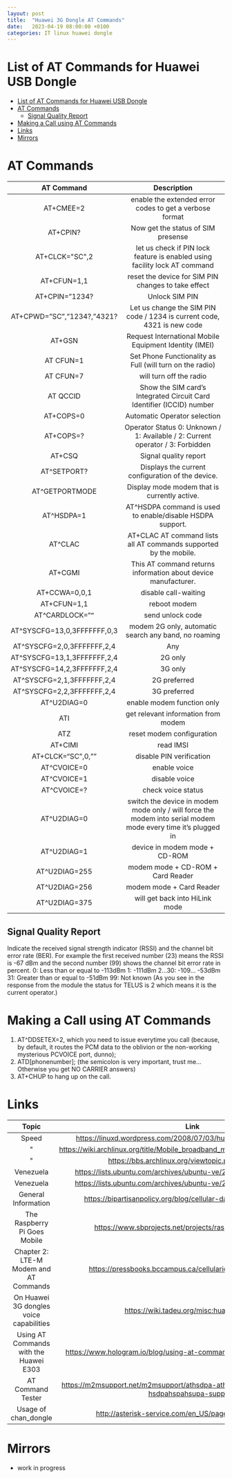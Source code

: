 ```yaml
---
layout: post
title:  "Huawei 3G Dongle AT Commands"
date:   2023-04-19 08:00:00 +0100
categories: IT linux huawei dongle  
---
```


# List of AT Commands for Huawei USB Dongle

- [List of AT Commands for Huawei USB Dongle](#list-of-at-commands-for-huawei-usb-dongle)
- [AT Commands](#at-commands)
  - [Signal Quality Report](#signal-quality-report)
- [Making a Call using AT Commands](#making-a-call-using-at-commands)
- [Links](#links)
- [Mirrors](#mirrors)

# AT Commands

|         AT Command          |                                                  Description                                                  |
| :-------------------------: | :-----------------------------------------------------------------------------------------------------------: |
|          AT+CMEE=2          |                            enable the extended error codes to get a verbose format                            |
|          AT+CPIN?           |                                      Now get the status of SIM presense                                       |
|       AT+CLCK="SC",2        |                  let us check if PIN lock feature is enabled using facility lock AT command                   |
|         AT+CFUN=1,1         |                              reset the device for SIM PIN changes to take effect                              |
|       AT+CPIN=”1234?        |                                                Unlock SIM PIN                                                 |
| AT+CPWD=”SC”,”1234?,”4321?  |                    Let us change the SIM PIN code / 1234 is current code, 4321 is new code                    |
|           AT+GSN            |                            Request International Mobile Equipment Identity (IMEI)                             |
|          AT CFUN=1          |                           Set Phone Functionality as Full (will turn on the radio)                            |
|          AT CFUN=7          |                                            will turn off the radio                                            |
|          AT QCCID           |                     Show the SIM card’s Integrated Circuit Card Identifier (ICCID) number                     |
|          AT+COPS=0          |                                         Automatic Operator selection                                          |
|          AT+COPS=?          |                Operator Status 0: Unknown / 1: Available / 2: Current operator / 3: Forbidden                 |
|           AT+CSQ            |                                             Signal quality report                                             |
|         AT^SETPORT?         |                               Displays the current configuration of the device.                               |
|       AT^GETPORTMODE        |                                 Display mode modem that is currently active.                                  |
|         AT^HSDPA=1          |                           AT^HSDPA command is used to enable/disable HSDPA support.                           |
|           AT^CLAC           |                       AT+CLAC AT command lists all AT commands supported by the mobile.                       |
|           AT+CGMI           |                        This AT command returns information about device manufacturer.                         |
|        AT+CCWA=0,0,1        |                                             disable call-waiting                                              |
|         AT+CFUN=1,1         |                                                 reboot modem                                                  |
|    AT^CARDLOCK=“<code>”     |                                               send unlock code                                                |
| AT^SYSCFG=13,0,3FFFFFFF,0,3 |                             modem 2G only, automatic search any band, no roaming                              |
| AT^SYSCFG=2,0,3FFFFFFF,2,4  |                                                      Any                                                      |
| AT^SYSCFG=13,1,3FFFFFFF,2,4 |                                                    2G only                                                    |
| AT^SYSCFG=14,2,3FFFFFFF,2,4 |                                                    3G only                                                    |
| AT^SYSCFG=2,1,3FFFFFFF,2,4  |                                                 2G preferred                                                  |
| AT^SYSCFG=2,2,3FFFFFFF,2,4  |                                                 3G preferred                                                  |
|         AT^U2DIAG=0         |                                          enable modem function only                                           |
|             ATI             |                                      get relevant information from modem                                      |
|             ATZ             |                                           reset modem configuration                                           |
|           AT+CIMI           |                                                   read IMSI                                                   |
|   AT+CLCK=“SC”,0,”<pin>”    |                                           disable PIN verification                                            |
|         AT^CVOICE=0         |                                                 enable voice                                                  |
|         AT^CVOICE=1         |                                                 disable voice                                                 |
|         AT^CVOICE=?         |                                              check voice status                                               |
|         AT^U2DIAG=0         | switch the device in modem mode only / will force the modem into serial modem mode every time it’s plugged in |
|         AT^U2DIAG=1         |                                         device in modem mode + CD-ROM                                         |
|        AT^U2DIAG=255        |                                       modem mode + CD-ROM + Card Reader                                       |
|        AT^U2DIAG=256        |                                           modem mode + Card Reader                                            |
|        AT^U2DIAG=375        |                                        will  get back into HiLink mode                                        |

## Signal Quality Report 
Indicate the received signal strength indicator (RSSI) and the channel bit error rate (BER). For example the first received number (23) means the RSSI is -67 dBm and the second number (99) shows the channel bit error rate in percent. 0: Less than or equal to -113dBm  1: -111dBm 2…30: -109… -53dBm 31: Greater than or equal to -51dBm 99: Not known (As you see in the response from the module the status for TELUS is 2 which means it is the current operator.)

# Making a Call using AT Commands
1. AT^DDSETEX=2, which you need to issue everytime you call (because, by default, it routes the PCM data to the oblivion or the non-working mysterious PCVOICE port, dunno);
2. ATD[phonenumber]; (the semicolon is very important, trust me… Otherwise you get NO CARRIER answers)
3. AT+CHUP to hang up on the call.

# Links

|                  Topic                  |                                               Link                                               |
| :-------------------------------------: | :----------------------------------------------------------------------------------------------: |
|                  Speed                  |                 <https://linuxd.wordpress.com/2008/07/03/huawei-hspda-3g-modem/>                 |
|                    "                    |          <https://wiki.archlinux.org/title/Mobile_broadband_modem#Low_connection_speed>          |
|                    "                    |                       <https://bbs.archlinux.org/viewtopic.php?id=111513>                        |
|                Venezuela                |               <https://lists.ubuntu.com/archives/ubuntu-ve/2009-March/003814.html>               |
|                Venezuela                |               <https://lists.ubuntu.com/archives/ubuntu-ve/2009-March/003814.html>               |
|           General Information           |              <https://bipartisanpolicy.org/blog/cellular-data-and-digital-divide/>               |
|      The Raspberry Pi Goes Mobile       |                   <https://www.sbprojects.net/projects/raspberrypi/mobile.php>                   |
| Chapter 2: LTE-M Modem and AT Commands  |                 <https://pressbooks.bccampus.ca/cellulariot/chapter/chapter-2/>                  |
| On Huawei 3G dongles voice capabilities |                           <https://wiki.tadeu.org/misc:huaweii-voice>                            |
| Using AT Commands with the Huawei E303  |              <https://www.hologram.io/blog/using-at-commands-with-the-huawei-e303/>              |
|            AT Command Tester            | <https://m2msupport.net/m2msupport/athsdpa-athspa-athsupa-enabledisable-hsdpahspahsupa-support/> |
|          Usage of chan_dongle           |                     <http://asterisk-service.com/en_US/page/chan-dongle-use>                     |

# Mirrors
- work in progress
